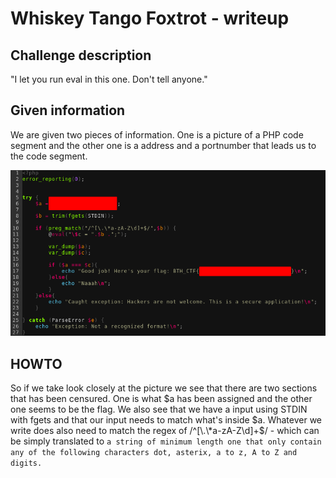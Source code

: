 
# Whiskey Tango Foxtrot - writeup

## Challenge description
"I let you run eval in this one. Don't tell anyone."

## Given information
We are given two pieces of information. One is a picture of a PHP code segment and the other one is a address and a portnumber that leads us to the code segment. 

![alt text](src.png "src")
  
## HOWTO
So if we take look closely at the picture we see that there are two sections that has been censured. One is what $a has been assigned and the other one seems to be the flag. We also see that we have a input using STDIN with fgets and that our input needs to match what's inside $a. Whatever we write does also need to match the regex of /^[\.\*a-zA-Z\d]+$/ - which can be simply translated to `a string of minimum length one that only contain any of the following characters dot, asterix, a to z, A to Z and digits.`
